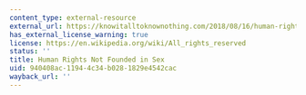 ```yaml
---
content_type: external-resource
external_url: https://knowitalltoknownothing.com/2018/08/16/human-rights-not-founded-on-sex-by-angelina-grimke-1838/
has_external_license_warning: true
license: https://en.wikipedia.org/wiki/All_rights_reserved
status: ''
title: Human Rights Not Founded in Sex
uid: 940408ac-1194-4c34-b028-1829e4542cac
wayback_url: ''
---
```

